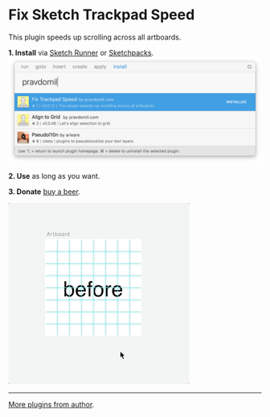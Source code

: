 # Fix Sketch Trackpad Speed
This plugin speeds up scrolling across all artboards.

**1. Install** via [Sketch Runner](http://sketchrunner.com) or [Sketchpacks](https://sketchpacks.com/pravdomil/FixSketchTrackpadSpeed).
<img src="runner.png">

**2. Use** as long as you want.

**3. Donate** [buy a beer](https://www.paypal.com/cgi-bin/webscr?cmd=_s-xclick&hosted_button_id=BCL2X3AFQBAP2&item_name=Fix%20Sketch%20Trackpad%20Speed%20Beer).

![preview](gif.gif)

----

[More plugins from author](https://pravdomil.com/#sketch).
